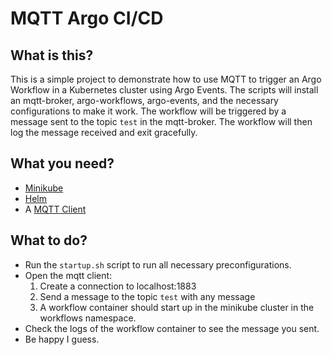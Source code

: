 # MQTT Argo CI/CD

## What is this?

This is a simple project to demonstrate how to use MQTT to trigger an Argo Workflow in a Kubernetes cluster using Argo Events. The scripts will install an mqtt-broker, argo-workflows, argo-events, and the necessary configurations to make it work. The workflow will be triggered by a message sent to the topic `test` in the mqtt-broker. The workflow will then log the message received and exit gracefully.

## What you need?

- [Minikube](https://minikube.sigs.k8s.io/docs/start/?arch=%2Fmacos%2Fx86-64%2Fstable%2Fbinary+download)
- [Helm](https://helm.sh)
- A [MQTT Client](https://mqttx.app)

## What to do?

- Run the `startup.sh` script to run all necessary preconfigurations.
- Open the mqtt client:
    1. Create a connection to localhost:1883
    2. Send a message to the topic `test` with any message
    3. A workflow container should start up in the minikube cluster in the workflows namespace.
- Check the logs of the workflow container to see the message you sent.
- Be happy I guess.
